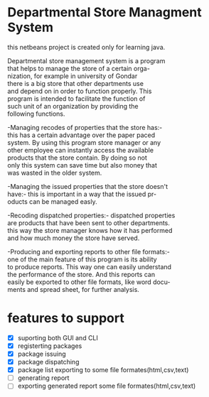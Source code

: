 # Departmental Store Managment System
this netbeans project is created only for learning java.

Departmental store management system is a program          
that helps to manage the store of a certain orga-          
nization, for example in university of Gondar              
there is a big store that other departments use            
and depend on in order to function properly. This          
program is intended to facilitate the function of          
such unit of an organization by providing the              
following functions.                                       
                                                           
-Managing recodes of properties that the store has:-       
 this has a certain advantage over the paper paced         
 system. By using this program store manager or any        
 other employee can instantly access the available         
 products that the store contain. By doing so not          
 only this system can save time but also money that        
 was wasted in the older system.                           
                                                           
-Managing the issued properties that the store doesn't     
 have:- this is important in a way that the issued pr-     
 oducts can be managed easly.                              
                                                           
-Recoding dispatched properties:- dispatched properties    
 are products that have been sent to other departments.    
 this way the store manager knows how it has performed     
 and how much money the store have served.                 
                                                           
-Producing and exporting reports to other file formats:-   
 one of the main feature of this program is its ability    
 to produce reports. This way one can easily understand    
 the performance of the store. And this reports can        
 easily be exported to other file formats, like word docu-    
 ments and spread sheet, for further analysis.

# features to support
- [x] suporting both GUI and CLI
- [x] registerting packages
- [x] package issuing
- [x] package dispatching
- [x] package list exporting to some file formates(html,csv,text)
- [ ] generating report
- [ ] exporting generated report some file formates(html,csv,text)
